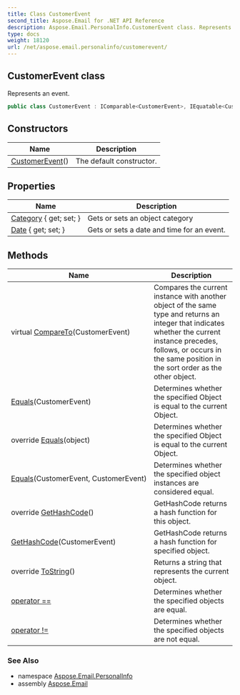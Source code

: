 ```yaml
---
title: Class CustomerEvent
second_title: Aspose.Email for .NET API Reference
description: Aspose.Email.PersonalInfo.CustomerEvent class. Represents an event
type: docs
weight: 18120
url: /net/aspose.email.personalinfo/customerevent/
---
```

## CustomerEvent class

Represents an event.

```csharp
public class CustomerEvent : IComparable<CustomerEvent>, IEquatable<CustomerEvent>
```

## Constructors

| Name | Description |
| --- | --- |
| [CustomerEvent](customerevent/)() | The default constructor. |

## Properties

| Name | Description |
| --- | --- |
| [Category](../../aspose.email.personalinfo/customerevent/category/) { get; set; } | Gets or sets an object category |
| [Date](../../aspose.email.personalinfo/customerevent/date/) { get; set; } | Gets or sets a date and time for an event. |

## Methods

| Name | Description |
| --- | --- |
| virtual [CompareTo](../../aspose.email.personalinfo/customerevent/compareto/)(CustomerEvent) | Compares the current instance with another object of the same type and returns an integer that indicates whether the current instance precedes, follows, or occurs in the same position in the sort order as the other object. |
| [Equals](../../aspose.email.personalinfo/customerevent/equals/#equals)(CustomerEvent) | Determines whether the specified Object is equal to the current Object. |
| override [Equals](../../aspose.email.personalinfo/customerevent/equals/#equals_2)(object) | Determines whether the specified Object is equal to the current Object. |
| [Equals](../../aspose.email.personalinfo/customerevent/equals/#equals_1)(CustomerEvent, CustomerEvent) | Determines whether the specified object instances are considered equal. |
| override [GetHashCode](../../aspose.email.personalinfo/customerevent/gethashcode/#gethashcode)() | GetHashCode returns a hash function for this object. |
| [GetHashCode](../../aspose.email.personalinfo/customerevent/gethashcode/#gethashcode_1)(CustomerEvent) | GetHashCode returns a hash function for specified object. |
| override [ToString](../../aspose.email.personalinfo/customerevent/tostring/)() | Returns a string that represents the current object. |
| [operator ==](../../aspose.email.personalinfo/customerevent/op_equality/) | Determines whether the specified objects are equal. |
| [operator !=](../../aspose.email.personalinfo/customerevent/op_inequality/) | Determines whether the specified objects are not equal. |

### See Also

* namespace [Aspose.Email.PersonalInfo](../../aspose.email.personalinfo/)
* assembly [Aspose.Email](../../)



